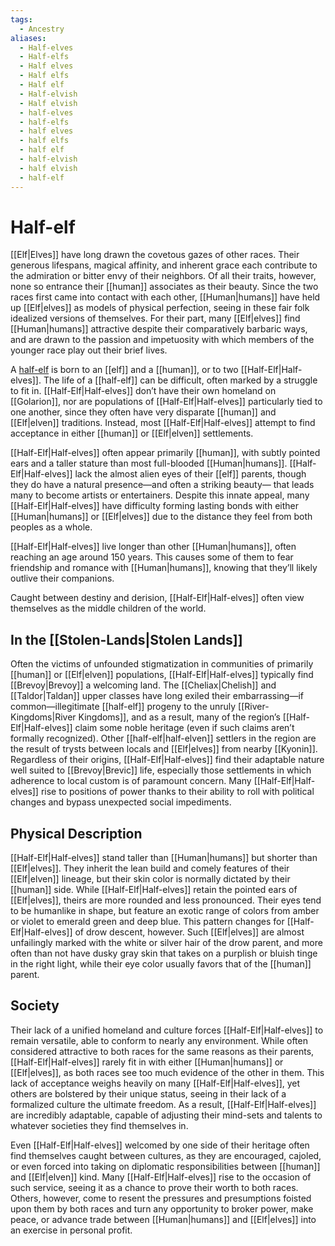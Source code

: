 ```yaml
---
tags:
  - Ancestry
aliases:
  - Half-elves
  - Half-elfs
  - Half elves
  - Half elfs
  - Half elf
  - Half-elvish
  - Half elvish
  - half-elves
  - half-elfs
  - half elves
  - half elfs
  - half elf
  - half-elvish
  - half elvish
  - half-elf
---
```

# Half-elf
[[Elf|Elves]] have long drawn the covetous gazes of other races. Their generous lifespans, magical affinity, and inherent grace each contribute to the admiration or bitter envy of their neighbors. Of all their traits, however, none so entrance their [[human]] associates as their beauty. Since the two races first came into contact with each other, [[Human|humans]] have held up [[Elf|elves]] as models of physical perfection, seeing in these fair folk idealized versions of themselves. For their part, many [[Elf|elves]] find [[Human|humans]] attractive despite their comparatively barbaric ways, and are drawn to the passion and impetuosity with which members of the younger race play out their brief lives.  

A [half-elf](https://2e.aonprd.com/Ancestries.aspx?ID=7) is born to an [[elf]] and a [[human]], or to two [[Half-Elf|Half-elves]]. The life of a [[half-elf]] can be difficult, often marked by a struggle to fit in. [[Half-Elf|Half-elves]] don’t have their own homeland on [[Golarion]], nor are populations of [[Half-Elf|Half-elves]] particularly tied to one another, since they often have very disparate [[human]] and [[Elf|elven]] traditions. Instead, most [[Half-Elf|Half-elves]] attempt to find acceptance in either [[human]] or [[Elf|elven]] settlements.

[[Half-Elf|Half-elves]] often appear primarily [[human]], with subtly pointed ears and a taller stature than most full-blooded [[Human|humans]]. [[Half-Elf|Half-elves]] lack the almost alien eyes of their [[elf]] parents, though they do have a natural presence—and often a striking beauty— that leads many to become artists or entertainers. Despite this innate appeal, many [[Half-Elf|Half-elves]] have difficulty forming lasting bonds with either [[Human|humans]] or [[Elf|elves]] due to the distance they feel from both peoples as a whole.

[[Half-Elf|Half-elves]] live longer than other [[Human|humans]], often reaching an age around 150 years. This causes some of them to fear friendship and romance with [[Human|humans]], knowing that they’ll likely outlive their companions.

Caught between destiny and derision, [[Half-Elf|Half-elves]] often view themselves as the middle children of the world.  

## In the [[Stolen-Lands|Stolen Lands]]
Often the victims of unfounded stigmatization in communities of primarily [[human]] or [[Elf|elven]] populations, [[Half-Elf|Half-elves]] typically find [[Brevoy|Brevoy]] a welcoming land. The [[Cheliax|Chelish]] and [[Taldor|Taldan]] upper classes have long exiled their embarrassing—if common—illegitimate [[half-elf]] progeny to the unruly [[River-Kingdoms|River Kingdoms]], and as a result, many of the region’s [[Half-Elf|Half-elves]] claim some noble heritage (even if such claims aren’t formally recognized). Other [[half-elf|half-elven]] settlers in the region are the result of trysts between locals and [[Elf|elves]] from nearby [[Kyonin]]. Regardless of their origins, [[Half-Elf|Half-elves]] find their adaptable nature well suited to [[Brevoy|Brevic]] life, especially those settlements in which adherence to local custom is of paramount concern. Many [[Half-Elf|Half-elves]] rise to positions of power thanks to their ability to roll with political changes and bypass unexpected social impediments.
## Physical Description
[[Half-Elf|Half-elves]] stand taller than [[Human|humans]] but shorter than [[Elf|elves]]. They inherit the lean build and comely features of their [[Elf|elven]] lineage, but their skin color is normally dictated by their [[human]] side. While [[Half-Elf|Half-elves]] retain the pointed ears of [[Elf|elves]], theirs are more rounded and less pronounced. Their eyes tend to be humanlike in shape, but feature an exotic range of colors from amber or violet to emerald green and deep blue. This pattern changes for [[Half-Elf|Half-elves]] of drow descent, however. Such [[Elf|elves]] are almost unfailingly marked with the white or silver hair of the drow parent, and more often than not have dusky gray skin that takes on a purplish or bluish tinge in the right light, while their eye color usually favors that of the [[human]] parent.  

## Society
Their lack of a unified homeland and culture forces [[Half-Elf|Half-elves]] to remain versatile, able to conform to nearly any environment. While often considered attractive to both races for the same reasons as their parents, [[Half-Elf|Half-elves]] rarely fit in with either [[Human|humans]] or [[Elf|elves]], as both races see too much evidence of the other in them. This lack of acceptance weighs heavily on many [[Half-Elf|Half-elves]], yet others are bolstered by their unique status, seeing in their lack of a formalized culture the ultimate freedom. As a result, [[Half-Elf|Half-elves]] are incredibly adaptable, capable of adjusting their mind-sets and talents to whatever societies they find themselves in.  

Even [[Half-Elf|Half-elves]] welcomed by one side of their heritage often find themselves caught between cultures, as they are encouraged, cajoled, or even forced into taking on diplomatic responsibilities between [[human]] and [[Elf|elven]] kind. Many [[Half-Elf|Half-elves]] rise to the occasion of such service, seeing it as a chance to prove their worth to both races. Others, however, come to resent the pressures and presumptions foisted upon them by both races and turn any opportunity to broker power, make peace, or advance trade between [[Human|humans]] and [[Elf|elves]] into an exercise in personal profit.  